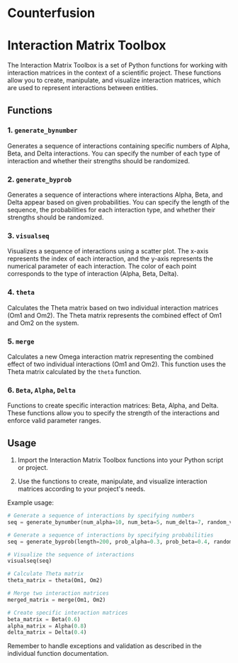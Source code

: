 # Counterfusion

# Interaction Matrix Toolbox

The Interaction Matrix Toolbox is a set of Python functions for working with interaction matrices in the context of a scientific project. These functions allow you to create, manipulate, and visualize interaction matrices, which are used to represent interactions between entities.

## Functions

### 1. `generate_bynumber`

Generates a sequence of interactions containing specific numbers of Alpha, Beta, and Delta interactions. You can specify the number of each type of interaction and whether their strengths should be randomized.

### 2. `generate_byprob`

Generates a sequence of interactions where interactions Alpha, Beta, and Delta appear based on given probabilities. You can specify the length of the sequence, the probabilities for each interaction type, and whether their strengths should be randomized.

### 3. `visualseq`

Visualizes a sequence of interactions using a scatter plot. The x-axis represents the index of each interaction, and the y-axis represents the numerical parameter of each interaction. The color of each point corresponds to the type of interaction (Alpha, Beta, Delta).

### 4. `theta`

Calculates the Theta matrix based on two individual interaction matrices (Om1 and Om2). The Theta matrix represents the combined effect of Om1 and Om2 on the system.

### 5. `merge`

Calculates a new Omega interaction matrix representing the combined effect of two individual interactions (Om1 and Om2). This function uses the Theta matrix calculated by the `theta` function.

### 6. `Beta`, `Alpha`, `Delta`

Functions to create specific interaction matrices: Beta, Alpha, and Delta. These functions allow you to specify the strength of the interactions and enforce valid parameter ranges.

## Usage

1. Import the Interaction Matrix Toolbox functions into your Python script or project.

2. Use the functions to create, manipulate, and visualize interaction matrices according to your project's needs.

Example usage:
```python
# Generate a sequence of interactions by specifying numbers
seq = generate_bynumber(num_alpha=10, num_beta=5, num_delta=7, random_value=True, alpha=[0.2, 0.8], beta=0.6, delta=0.4)

# Generate a sequence of interactions by specifying probabilities
seq = generate_byprob(length=200, prob_alpha=0.3, prob_beta=0.4, random_value=True, alpha=[0.2, 0.8], beta=[0.3, 0.6], delta=[0.1, 0.5])

# Visualize the sequence of interactions
visualseq(seq)

# Calculate Theta matrix
theta_matrix = theta(Om1, Om2)

# Merge two interaction matrices
merged_matrix = merge(Om1, Om2)

# Create specific interaction matrices
beta_matrix = Beta(0.6)
alpha_matrix = Alpha(0.8)
delta_matrix = Delta(0.4)
```
Remember to handle exceptions and validation as described in the individual function documentation.